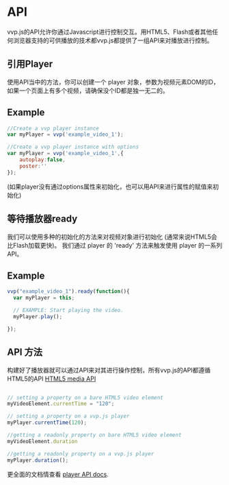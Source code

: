 API
===

vvp.js的API允许你通过Javascript进行控制交互。用HTML5、Flash或者其他任何浏览器支持的可供播放的技术都vvp.js都提供了一组API来对播放进行控制。

引用Player
----------------------
使用API当中的方法，你可以创建一个 player 对象，参数为视频元素DOM的ID，如果一个页面上有多个视频，请确保没个ID都是独一无二的。

## Example
```js
//Create a vvp player instance
var myPlayer = vvp('example_video_1');

//Create a vvp player instance with options
var myPlayer = vvp('example_video_1',{
    autoplay:false,
    poster:''
});
```

(如果player没有通过options属性来初始化，也可以用API来进行属性的赋值来初始化)

等待播放器ready
------------------------------
我们可以使用多种的初始化的方法来对视频对象进行初始化 (通常来说HTML5会比Flash加载更快)。 我们通过 player 的 'ready' 方法来触发使用 player 的一系列API。

## Example
```js
vvp("example_video_1").ready(function(){
  var myPlayer = this;

  // EXAMPLE: Start playing the video.
  myPlayer.play();

});
```

API 方法
-----------
构建好了播放器就可以通过API来对其进行操作控制，所有vvp.js的API都遵循HTML5的API [HTML5 media API](http://www.whatwg.org/specs/web-apps/current-work/multipage/the-video-element.html)

```js

// setting a property on a bare HTML5 video element
myVideoElement.currentTime = "120";

// setting a property on a vvp.js player
myPlayer.currentTime(120);

//getting a readonly property on bare HTML5 video element
myVideoElement.duration 

//getting a readonly property on a vvp.js player
myPlayer.duration();

```

更全面的文档情查看 [player API docs](../api/vvp.player.md).

